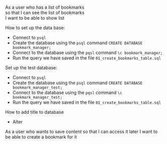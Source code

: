 As a user who has a list of bookmarks  
so that I can see the list of bookmarks  
I want to be able to show list

How to set up the data base:

- Connect to `psql`
- Create the database using the `psql` command `CREATE DATABASE bookmark_manager;`
- Connect to the database using the `pqsl` command `\c bookmark_manager;`
- Run the query we have saved in the file `01_create_bookmarks_table.sql`

Set up the test database:

- Connect to `psql`
- Create the database using the `psql` command `CREATE DATABASE bookmark_manager_test;`
- Connect to the database using the `pqsl` command `\c bookmark_manager_test;`
- Run the query we have saved in the file `01_create_bookmarks_table.sql`

How to add title to database
- Alter


As a user who wants to save content
so that I can access it later
I want to be able to create a bookmark for it

